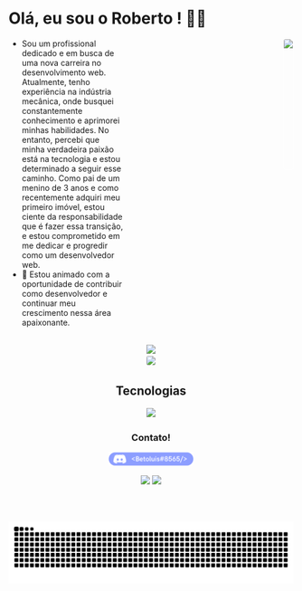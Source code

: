 # Olá, eu sou o Roberto ! 🐱‍👤
<div align="center">
    <img align="right" style="border: 1px solid white; border-radius: 4px;" height="230px" src="https://github-readme-stats.vercel.app/api?username=beto-luis&show_icons=true&custom_title=beto-luis's%20Github%20Stats&theme=tokyonight&hide_border=true">
  
  <ul text-align="center" align="left" style="padding-right: 300px;">
<li>  Sou um profissional dedicado e em busca de uma nova carreira no desenvolvimento web. Atualmente, tenho experiência na indústria mecânica, onde busquei constantemente conhecimento e aprimorei minhas habilidades. No entanto, percebi que minha verdadeira paixão está na tecnologia e estou determinado a seguir esse caminho. Como pai de um menino de 3 anos e como recentemente adquiri meu primeiro imóvel, estou ciente da responsabilidade que é fazer essa transição, e estou comprometido em me dedicar e progredir como um desenvolvedor web. </li>
<li> 🚀 Estou animado com a oportunidade de contribuir como desenvolvedor e continuar meu crescimento nessa área apaixonante. </li>
  </ul>
</div>
<div align="center">
    <br>
    <div>
    <img height="160em" src="https://github-readme-stats.vercel.app/api?username=beto-luis&show_icons=true&theme=tokyonight&include_all_commits=true&count_private=true">
    <div>
     <img style="border: 1px solid white; border-radius: 4px;" height="203px" src="https://github-readme-streak-stats.herokuapp.com/?user=beto-luis&theme=tokyonight&hide_border=true">
    <br>
    
## Tecnologias

    
<img height="160em" src="https://github-readme-stats.vercel.app/api/top-langs/?username=beto-luis&layout=compact&langs_count=6&theme=tokyonight">
    <br>
        
  ### Contato!
 
<div> 
 <img height="24px" src="./imagens/Button-discord.png"> 

  <a href = "mailto:robertodecarvalho0608@gmail.com"><img src="https://img.shields.io/badge/-Gmail-%23333?style=for-the-badge&logo=gmail&logoColor=white" target="_blank"></a>
  <a href="https://www.linkedin.com/in/roberto-carvalho-bb6130221/" target="_blank"><img src="https://img.shields.io/badge/-LinkedIn-%230077B5?style=for-the-badge&logo=linkedin&logoColor=white" target="_blank"></a>
 
<div/>    
  <br><br>
  
  ![snake gif](https://github.com/beto-luis/beto-luis/blob/output/github-contribution-grid-snake.svg)

</div>
